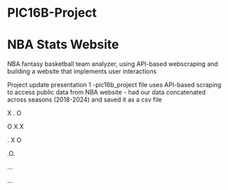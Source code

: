 # PIC16B-Project
# NBA Stats Website
NBA fantasy basketball team analyzer, using API-based webscraping and building a website that implements user interactions

Project update presentation 1
-pic16b_project file uses API-based scraping to access public data from NBA website
    - had our data concatenated across seasons (2018-2024) and saved it as a csv file

X . O 

O X X

. X O 


.O.

...

...
